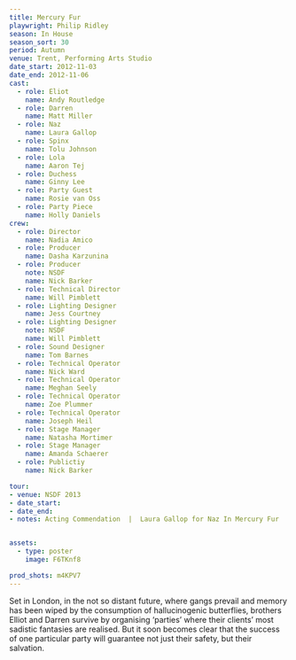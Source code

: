 ```yaml
---
title: Mercury Fur
playwright: Philip Ridley
season: In House
season_sort: 30
period: Autumn
venue: Trent, Performing Arts Studio
date_start: 2012-11-03
date_end: 2012-11-06
cast:
  - role: Eliot
    name: Andy Routledge
  - role: Darren
    name: Matt Miller
  - role: Naz
    name: Laura Gallop
  - role: Spinx
    name: Tolu Johnson
  - role: Lola
    name: Aaron Tej
  - role: Duchess
    name: Ginny Lee
  - role: Party Guest
    name: Rosie van Oss
  - role: Party Piece
    name: Holly Daniels
crew:
  - role: Director
    name: Nadia Amico
  - role: Producer
    name: Dasha Karzunina
  - role: Producer
    note: NSDF
    name: Nick Barker
  - role: Technical Director
    name: Will Pimblett
  - role: Lighting Designer
    name: Jess Courtney
  - role: Lighting Designer
    note: NSDF
    name: Will Pimblett
  - role: Sound Designer
    name: Tom Barnes
  - role: Technical Operator
    name: Nick Ward
  - role: Technical Operator
    name: Meghan Seely
  - role: Technical Operator
    name: Zoe Plummer
  - role: Technical Operator
    name: Joseph Heil
  - role: Stage Manager
    name: Natasha Mortimer
  - role: Stage Manager
    name: Amanda Schaerer
  - role: Publictiy
    name: Nick Barker

tour:
- venue: NSDF 2013
- date_start:
- date_end:
- notes: Acting Commendation  |  Laura Gallop for Naz In Mercury Fur


assets:
  - type: poster
    image: F6TKnf8

prod_shots: m4KPV7
---
```


Set in London, in the not so distant future, where gangs prevail and memory has been wiped by the consumption of hallucinogenic butterflies, brothers Elliot and Darren survive by organising ‘parties’ where their clients’ most sadistic fantasies are realised. But it soon becomes clear that the success of one particular party will guarantee not just their safety, but their salvation.

